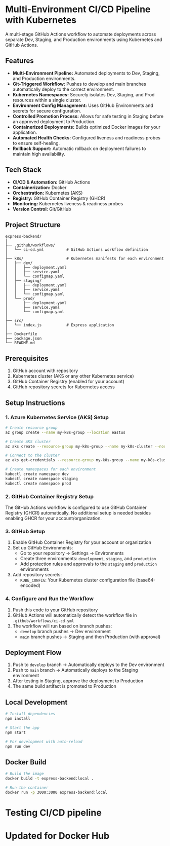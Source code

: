 # Multi-Environment CI/CD Pipeline with Kubernetes

A multi-stage GitHub Actions workflow to automate deployments across separate Dev, Staging, and Production environments using Kubernetes and GitHub Actions.

## Features

- **Multi-Environment Pipeline:** Automated deployments to Dev, Staging, and Production environments.
- **Git-Triggered Workflow:** Pushes to develop and main branches automatically deploy to the correct environment.
- **Kubernetes Namespaces:** Securely isolates Dev, Staging, and Prod resources within a single cluster.
- **Environment Config Management:** Uses GitHub Environments and secrets for secure configuration.
- **Controlled Promotion Process:** Allows for safe testing in Staging before an approved deployment to Production.
- **Containerized Deployments:** Builds optimized Docker images for your application.
- **Automated Health Checks:** Configured liveness and readiness probes to ensure self-healing.
- **Rollback Support:** Automatic rollback on deployment failures to maintain high availability.

## Tech Stack

- **CI/CD & Automation:** GitHub Actions  
- **Containerization:** Docker  
- **Orchestration:** Kubernetes (AKS)  
- **Registry:** GitHub Container Registry (GHCR)
- **Monitoring:** Kubernetes liveness & readiness probes
- **Version Control:** Git/GitHub

## Project Structure

```
express-backend/
│
├── .github/workflows/
│   └── ci-cd.yml          # GitHub Actions workflow definition
│
├── k8s/                   # Kubernetes manifests for each environment
│   ├── dev/
│   │   ├── deployment.yaml
│   │   ├── service.yaml
│   │   └── configmap.yaml
│   ├── staging/
│   │   ├── deployment.yaml
│   │   ├── service.yaml
│   │   └── configmap.yaml
│   └── prod/
│       ├── deployment.yaml
│       ├── service.yaml
│       └── configmap.yaml
│
├── src/
│   └── index.js           # Express application
│
├── Dockerfile
├── package.json
└── README.md
```

## Prerequisites

1. GitHub account with repository
2. Kubernetes cluster (AKS or any other Kubernetes service)
3. GitHub Container Registry (enabled for your account)
4. GitHub repository secrets for Kubernetes access

## Setup Instructions

### 1. Azure Kubernetes Service (AKS) Setup

```bash
# Create resource group
az group create --name my-k8s-group --location eastus

# Create AKS cluster
az aks create --resource-group my-k8s-group --name my-k8s-cluster --node-count 1 --enable-addons monitoring --generate-ssh-keys

# Connect to the cluster
az aks get-credentials --resource-group my-k8s-group --name my-k8s-cluster

# Create namespaces for each environment
kubectl create namespace dev
kubectl create namespace staging
kubectl create namespace prod
```

### 2. GitHub Container Registry Setup

The GitHub Actions workflow is configured to use GitHub Container Registry (GHCR) automatically. No additional setup is needed besides enabling GHCR for your account/organization.

### 3. GitHub Setup

1. Enable GitHub Container Registry for your account or organization
2. Set up GitHub Environments:
   - Go to your repository → Settings → Environments
   - Create three environments: `development`, `staging`, and `production`
   - Add protection rules and approvals to the `staging` and `production` environments
3. Add repository secrets:
   - `KUBE_CONFIG`: Your Kubernetes cluster configuration file (base64-encoded)

### 4. Configure and Run the Workflow

1. Push this code to your GitHub repository
2. GitHub Actions will automatically detect the workflow file in `.github/workflows/ci-cd.yml`
3. The workflow will run based on branch pushes:
   - `develop` branch pushes → Dev environment
   - `main` branch pushes → Staging and then Production (with approval)

## Deployment Flow

1. Push to `develop` branch → Automatically deploys to the Dev environment
2. Push to `main` branch → Automatically deploys to the Staging environment
3. After testing in Staging, approve the deployment to Production
4. The same build artifact is promoted to Production

## Local Development

```bash
# Install dependencies
npm install

# Start the app
npm start

# For development with auto-reload
npm run dev
```

## Docker Build

```bash
# Build the image
docker build -t express-backend:local .

# Run the container
docker run -p 3000:3000 express-backend:local
```
# Testing CI/CD pipeline
# Updated for Docker Hub
